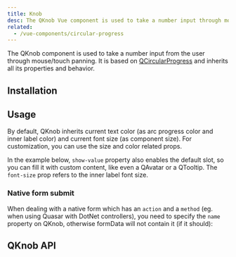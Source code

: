 ```yaml
---
title: Knob
desc: The QKnob Vue component is used to take a number input through mouse or touch panning.
related:
  - /vue-components/circular-progress
---
```


The QKnob component is used to take a number input from the user through mouse/touch panning. It is based on [QCircularProgress](/vue-components/circular-progress) and inherits all its properties and behavior.

## Installation
<doc-installation components="QKnob" />

## Usage
By default, QKnob inherits current text color (as arc progress color and inner label color) and current font size (as component size). For customization, you can use the size and color related props.

<doc-example title="Basic" file="QKnob/Basic" />

In the example below, `show-value` property also enables the default slot, so you can fill it with custom content, like even a QAvatar or a QTooltip. The `font-size` prop refers to the inner label font size.

<doc-example title="Show value" file="QKnob/ShowValue" />

<doc-example title="Custom min/max" file="QKnob/MinMax" />

<doc-example title="Custom step" file="QKnob/Step" />

<doc-example title="Offset angle" file="QKnob/Angle" />

<doc-example title="Disable and readonly" file="QKnob/DisableReadonly" />

### Native form submit

When dealing with a native form which has an `action` and a `method` (eg. when using Quasar with DotNet controllers), you need to specify the `name` property on QKnob, otherwise formData will not contain it (if it should):

<doc-example title="Native form" file="QKnob/NativeForm" />

## QKnob API
<doc-api file="QKnob" />
